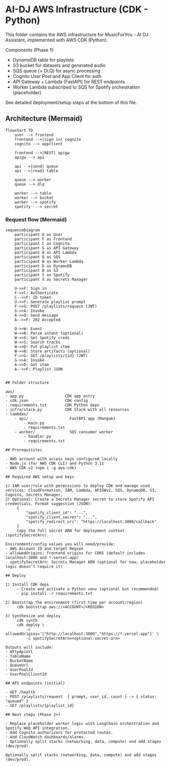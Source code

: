 # AI-DJ AWS Infrastructure (CDK - Python)

This folder contains the AWS infrastructure for MusicForYou - AI DJ Assistant, implemented with AWS CDK (Python).

Components (Phase 1):
- DynamoDB table for playlists
- S3 bucket for datasets and generated audio
- SQS queue (+ DLQ) for async processing
- Cognito User Pool and App Client for auth
- API Gateway + Lambda (FastAPI) for REST endpoints
- Worker Lambda subscribed to SQS for Spotify orchestration (placeholder)

See detailed deployment/setup steps at the bottom of this file.

## Architecture (Mermaid)

```mermaid
flowchart TD
	user --> frontend
	frontend -->|sign in| cognito
	cognito --> appclient

	frontend -->|REST| apigw
	apigw --> api

	api -->|send| queue
	api -->|read| table

	queue --> worker
	queue --> dlq

	worker --> table
	worker --> bucket
	worker --> spotify
	spotify -.-> secret
```

### Request flow (Mermaid)

```mermaid
sequenceDiagram
	participant U as User
	participant F as Frontend
	participant C as Cognito
	participant G as API Gateway
	participant A as API Lambda
	participant Q as SQS
	participant W as Worker Lambda
	participant D as DynamoDB
	participant B as S3
	participant S as Spotify
	participant X as Secrets Manager

	U->>F: Sign in
	F->>C: Authenticate
	C-->>F: ID token
	U->>F: Generate playlist prompt
	F->>G: POST /playlists/request (JWT)
	G->>A: Invoke
	A->>Q: Send message
	A-->>F: 202 Accepted

	Q->>W: Event
	W->>R: Parse intent (optional)
	W->>X: Get Spotify creds
	W->>S: Search tracks
	W->>D: Put playlist item
	W->>B: Store artifacts (optional)
	F->>G: GET /playlists/{id} (JWT)
	G->>A: Invoke
	A->>D: Get item
	A-->>F: Playlist JSON
```
```

## Folder structure

aws/
- app.py                  CDK app entry
- cdk.json                CDK config
- requirements.txt        CDK Python deps
- infra/stack.py          CDK Stack with all resources
- lambdas/
	- api/                  FastAPI app (Mangum)
		- main.py
		- requirements.txt
	- worker/               SQS consumer worker
		- handler.py
		- requirements.txt

## Prerequisites

- AWS account with access keys configured locally
- Node.js (for AWS CDK CLI) and Python 3.11
- AWS CDK v2 (npm i -g aws-cdk)

## Required AWS setup and keys

1) IAM user/role with permissions to deploy CDK and manage used services: CloudFormation, IAM, Lambda, APIGWv2, SQS, DynamoDB, S3, Cognito, Secrets Manager,
2) Optional: Create a Secrets Manager secret to store Spotify API credentials. Format suggestion (JSON):
	 {
		 "spotify_client_id": "...",
		 "spotify_client_secret": "...",
		 "spotify_redirect_uri": "https://localhost:3000/callback"
	 }
	 Copy the full secret ARN for deployment context (spotifySecretArn).

Environment/config values you will need/provide:
- AWS Account ID and target Region
- allowedOrigins: frontend origins for CORS (default includes localhost:3000 and *.vercel.app)
- spotifySecretArn: Secrets Manager ARN (optional for now; placeholder logic doesn’t require it)

## Deploy

1) Install CDK deps
	 - Create and activate a Python venv (optional but recommended)
	 - pip install -r requirements.txt

2) Bootstrap the environment (first time per account/region)
	 cdk bootstrap aws://<ACCOUNT>/<REGION>

3) Synthesize and deploy
	 cdk synth
     cdk deploy \
		 -c allowedOrigins='["http://localhost:3000","https://*.vercel.app"]' \
		 -c spotifySecretArn=<optional-secret-arn>

Outputs will include:
- HttpApiUrl
- TableName
- BucketName
- QueueUrl
- UserPoolId
- UserPoolClientId

## API endpoints (initial)

- GET /health
- POST /playlists/request  { prompt, user_id, count } -> { status: "queued" }
- GET /playlists/{playlist_id}

## Next steps (Phase 2+)

- Replace placeholder worker logic with LangChain orchestration and Spotify Web API integration.
- Add Cognito authorizers for protected routes.
- Add CloudWatch dashboards/alarms.
- Optionally split stacks (networking, data, compute) and add stages (dev/prod).

Optionally split stacks (networking, data, compute) and add stages (dev/prod).

